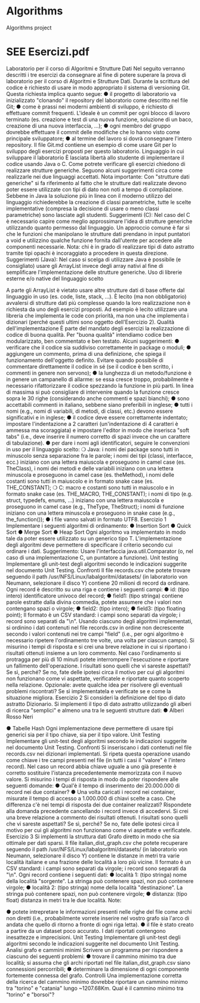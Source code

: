 # Algorithms
Algorithms project

# SEE Esercizi.pdf




Laboratorio per il corso di Algoritmi e Strutture Dati
Nel seguito verranno descritti i tre esercizi da consegnare al fine di potere superare la prova di laboratorio per il corso di Algoritmi e Strutture Dati.
Durante la scrittura del codice è richiesto di usare in modo appropriato il sistema di versioning Git. Questa richiesta implica quanto segue:
● il progetto di laboratorio va inizializzato "clonando" il repository del laboratorio come descritto nel file Git;
● come è prassi nei moderni ambienti di sviluppo, è richiesto di effettuare commit frequenti. L'ideale è un commit per ogni blocco di lavoro terminato (es. creazione e test di una nuova funzione, soluzione di un baco, creazione di una nuova interfaccia, ...);
● ogni membro del gruppo dovrebbe effettuare il commit delle modifiche che lo hanno visto come principale sviluppatore;
● al termine del lavoro si dovrà consegnare l'intero repository.
Il file Git.md contiene un esempio di come usare Git per lo sviluppo degli esercizi proposti per
questo laboratorio.
Linguaggio in cui sviluppare il laboratorio
È lasciata libertà allo studente di implementare il codice usando Java o C. Come potrete verificare gli esercizi chiedono di realizzare strutture generiche. Seguono alcuni suggerimenti circa come realizzarle nei due linguaggi accettati.
Nota importante: Con "strutture dati generiche" si fa riferimento al fatto che le strutture dati realizzate devono poter essere utilizzate con tipi di dato non noti a tempo di compilazione. Sebbene in Java la soluzione più in linea con il moderno utilizzo del linguaggio richiederebbe la creazione di classi parametriche, tutte le scelte implementative (compresa la decisione di usare o meno classi parametriche) sono lasciate agli studenti.
Suggerimenti (C): Nel caso del C è necessario capire come meglio approssimare l'idea di strutture generiche utilizzando quanto permesso dal linguaggio. Un approccio comune è far sì che le funzioni che manipolano le strutture dati prendano in input puntatori a void e utilizzino qualche funzione fornita dall'utente per accedere alle componenti necessarie. Nota: chi è in grado di realizzare tipi di dato astratto tramite tipi opachi è incoraggiato a procedere in questa direzione.
Suggerimenti (Java): Nel caso si scelga di utilizzare Java è possibile (e consigliato) usare gli ArrayList invece degli array nativi al fine di semplificare l'implementazione delle strutture generiche.
Uso di librerie esterne e/o native del linguaggio scelto
 
A parte gli ArrayList è vietato usare altre strutture dati di base offerte dal linguaggio in uso (es. code, liste, stack, ...). È lecito (ma non obbligatorio) avvalersi di strutture dati più complesse quando la loro realizzazione non è richiesta da uno degli esercizi proposti. Ad esempio è lecito utilizzare una libreria che implementa le code con priorità, ma non una che implementa i dizionari (perché questi ultimi sono oggetto dell'Esercizio 2).
Qualità dell'implementazione
È parte del mandato degli esercizi la realizzazione di codice di buona qualità. Per "buona qualità" intendiamo codice ben modularizzato, ben commentato e ben testato.
Alcuni suggerimenti:
● verificare che il codice sia suddiviso correttamente in package o moduli;
● aggiungere un commento, prima di una definizione, che spiega il funzionamento dell'oggetto
definito. Evitare quando possibile di commentare direttamente il codice in sé (se il codice è ben
scritto, i commenti in genere non servono);
● la lunghezza di un metodo/funzione è in genere un campanello di allarme: se essa cresce troppo,
probabilmente è necessario rifattorizzare il codice spezzando la funzione in più parti. In linea di massima si può consigliare di intervenire quando la funzione cresce sopra le 30 righe (considerando anche commenti e spazi bianchi);
● sono accettabili commenti in italiano, sebbene siano preferibili in inglese;
● tutti i nomi (e.g., nomi di variabili, di metodi, di classi, etc.) devono essere significativi e in inglese;
● il codice deve essere correttamente indentato; impostare l'indentazione a 2 caratteri
(un'indentazione di 4 caratteri è ammessa ma scoraggiata) e impostare l'editor in modo che inserisca "soft tabs" (i.e., deve inserire il numero corretto di spazi invece che un carattere di tabulazione).
● per dare i nomi agli identificatori, seguire le convenzioni in uso per il linguaggio scelto:
❍ Java: i nomi dei package sono tutti in minuscolo senza separazione fra le parole; i nomi dei tipi
(classi, interfacce, ecc.) iniziano con una lettera maiuscola e proseguono in camel case (es. TheClass), i nomi dei metodi e delle variabili iniziano con una lettera minuscola e proseguono in camel case (es. theMethod), i nomi delle costanti sono tutti in maiuscolo e in formato snake case (es. THE_CONSTANT);
❍ C: macro e costanti sono tutti in maiuscolo e in formato snake case (es. THE_MACRO, THE_CONSTANT); i nomi di tipo (e.g. struct, typedefs, enums, ...) iniziano con una lettera maiuscola e proseguono in camel case (e.g., TheType, TheStruct); i nomi di funzione iniziano con una lettera minuscola e proseguono in snake case (e.g., the_function());
● i file vanno salvati in formato UTF8.
Esercizio 1
Implementare i seguenti algoritmi di ordinamento:
● Insertion Sort
● Quick Sort
● Merge Sort
● Heap Sort
Ogni algoritmo va implementato in modo tale da poter essere utilizzato su un generico tipo T. L'implementazione degli algoritmi deve permettere di specificare il criterio secondo cui ordinare i dati. Suggerimento: Usare l'interfaccia java.util.Comparator (o, nel caso di una implementazione C, un puntatore a funzione).
Unit testing
Implementare gli unit-test degli algoritmi secondo le indicazioni suggerite nel documento Unit Testing.
Confronti
Il file records.csv che potete trovare seguendo il path /usr/NFS/Linux/labalgoritmi/datasets/ (in laboratorio von Neumann, selezionare il disco Y) contiene 20 milioni di record da ordinare. Ogni record è descritto su una riga e contiene i seguenti campi:
● id: (tipo intero) identificatore univoco del record;
● field1: (tipo stringa) contiene parole estratte dalla divina commedia, potete assumere che i valori
non contengano spazi o virgole;
● field2: (tipo intero);
● field3: (tipo floating point);
Il formato è un CSV standard: i campi sono separati da virgole; i record sono separati da "\n".
Usando ciascuno degli algoritmi implementati, si ordinino i dati contenuti nel file records.csv in ordine non decrescente secondo i valori contenuti nei tre campi "field" (i.e., per ogni algoritmo è necessario ripetere l'ordinamento tre volte, una volta per ciascun campo).
Si misurino i tempi di risposta e si crei una breve relazione in cui si riportano i risultati ottenuti insieme a un loro commento. Nel caso l'ordinamento si protragga per più di 10 minuti potete interrompere l'esecuzione e riportare un fallimento dell'operazione. I risultati sono quelli che vi sareste aspettati? Se sì, perché? Se no, fate delle ipotesi circa il motivo per cui gli algoritmi non funzionano come vi aspettate, verificatele e riportate quanto scoperto nella relazione. Opzionale: avete qualche idea per risolvere gli eventuali problemi riscontrati? Se sì implementatela e verificate se e come la situazione migliora.
Esercizio 2
Si consideri la definizione del tipo di dato astratto Dizionario. Si implementi il tipo di dato astratto utilizzando gli alberi di ricerca "semplici" e almeno una tra le seguenti strutture dati:
● Alberi Rosso Neri
  
● Tabelle Hash
Ogni implementazione deve permettere di usare tipi generici sia per il tipo chiave, sia per il tipo
valore.
Unit Testing
Implementare gli unit-test degli algoritmi secondo le indicazioni suggerite nel documento Unit Testing.
Confronti
Si inseriscano i dati contenuti nel file records.csv nei dizionari implementati. Si ripeta questa operazione usando come chiave i tre campi presenti nel file (in tutti i casi il "valore" è l'intero record). Nel caso un record abbia chiave uguale a uno già presente è corretto sostituire l'istanza precedentemente memorizzata con il nuovo valore.
Si misurino i tempi di risposta in modo da poter rispondere alle seguenti domande:
● Qual'è il tempo di inserimento dei 20.000.000 di record nei due container?
● Una volta caricati i record nei container, misurate il tempo di accesso a 1.000.000 di chiavi scelte a
caso. Che differenza c'è nei tempi di risposta dei due container realizzati? Rispondete alla domanda precedente cancellando i record invece di accedervi.
Si crei una breve relazione a commento dei risultati ottenuti. I risultati sono quelli che vi sareste aspettati? Se sì, perché? Se no, fate delle ipotesi circa il motivo per cui gli algoritmi non funzionano come vi aspettate e verificatele.
Esercizio 3
Si implementi la struttura dati Grafo diretto in modo che sia ottimale per dati sparsi.
Il file italian_dist_graph.csv che potete recuperare seguendo il path /usr/NFS/Linux/labalgoritmi/datasets/ (in laboratorio von Neumann, selezionare il disco Y) contiene le distanze in metri tra varie località italiane e una frazione delle località a loro più vicine. Il formato è un CSV standard: i campi sono separati da virgole; i record sono separati da "\n".
Ogni record contiene i seguenti dati:
● località 1: (tipo stringa) nome della località "sorgente". La stringa può contenere spazi, non può contenere virgole;
● località 2: (tipo stringa) nome della località "destinazione". La stringa può contenere spazi, non può contenere virgole;
● distanza: (tipo float) distanza in metri tra le due località. Note:
  
● potete intrepretare le informazioni presenti nelle righe del file come archi non diretti (i.e., probabilmente vorrete inserire nel vostro grafo sia l'arco di andata che quello di ritorno a fronte di ogni riga letta).
● il file è stato creato a partire da un dataset poco accurato. I dati riportati contengono inesattezze e imprecisioni.
Unit Testing
Implementare gli unit-test degli algoritmi secondo le indicazioni suggerite nel documento Unit Testing.
Analisi grafo e cammini minimi
Scrivere un programma per rispondere a ciascuno dei seguenti problemi:
● trovare il cammino minimo tra due località; si assuma che gli archi riportati nel file italian_dist_graph.csv siano connessioni percorribili;
● determinare la dimensione di ogni componente fortemente connessa del grafo.
Controlli
Una implementazione corretta della ricerca del cammino minimo dovrebbe riportare un cammino minimo tra "torino" e "catania" lungo ~1207.68Km.
Qual è il cammino minimo tra "torino" e "borsoi"?
